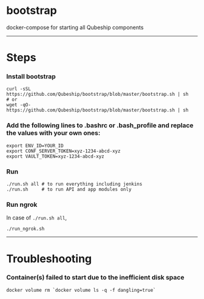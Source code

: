 # bootstrap
docker-compose for starting all Qubeship components

----

# Steps

### Install bootstrap
```
curl -sSL https://github.com/Qubeship/bootstrap/blob/master/bootstrap.sh | sh
# or
wget -qO- https://github.com/Qubeship/bootstrap/blob/master/bootstrap.sh | sh
```

### Add the following lines to .bashrc or .bash_profile and replace the values with your own ones:
```
export ENV_ID=YOUR_ID
export CONF_SERVER_TOKEN=xyz-1234-abcd-xyz
export VAULT_TOKEN=xyz-1234-abcd-xyz
```

### Run
```
./run.sh all # to run everything including jenkins
./run.sh     # to run API and app modules only
```

### Run ngrok 
In case of `./run.sh all`,
```
./run_ngrok.sh
```

----

# Troubleshooting

### Container(s) failed to start due to the inefficient disk space
```
docker volume rm `docker volume ls -q -f dangling=true`
```
